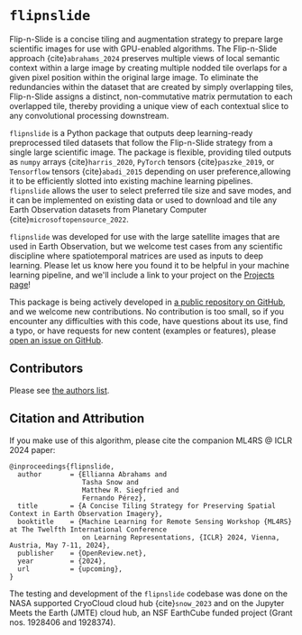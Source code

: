 # `flipnslide`


Flip-n-Slide is a concise tiling and augmentation strategy to prepare large 
scientific images for use with GPU-enabled algorithms. The Flip-n-Slide
approach {cite}`abrahams_2024` preserves multiple views of local semantic context
within a large image by creating multiple nodded tile overlaps for a given 
pixel position within the original large image. To eliminate the redundancies
within the dataset that are created by simply overlapping tiles, Flip-n-Slide
assigns a distinct, non-commutative matrix permutation to each overlapped 
tile, thereby providing a unique view of each contextual slice to any 
convolutional processing downstream. 


`flipnslide` is a Python package that outputs deep learning-ready preprocessed 
tiled datasets that follow the Flip-n-Slide strategy from a single large 
scientific image. The package is flexible, providing tiled outputs as `numpy` 
arrays {cite}`harris_2020`, `PyTorch` tensors {cite}`paszke_2019`, or `Tensorflow` tensors 
{cite}`abadi_2015` depending on user preference,allowing it to be efficiently slotted into 
existing machine learning pipelines. `flipnslide` allows the user to select preferred 
tile size and save modes, and it can be implemented on existing data or used to 
download and tile any Earth Observation datasets from Planetary Computer 
{cite}`microsoftopensource_2022`.


`flipnslide` was developed for use with the large satellite images that are used 
in Earth Observation, but we welcome test cases from any scientific discipline where
spatiotemporal matrices are used as inputs to deep learning. Please let us know here 
you found it to be helpful in your machine learning pipeline, and we'll include
a link to your project on the [Projects page]()! 


This package is being actively developed in 
[a public repository on GitHub](https://github.com/elliesch/flipnslide), 
and we welcome new contributions. No contribution is too small, so if you encounter any
difficulties with this code, have questions about its use, find a typo, or have 
requests for new content (examples or features), please 
[open an issue on GitHub](https://github.com/elliesch/flipnslide/issues).


## Contributors

Please see [the authors list](https://github.com/elliesch/flipnslide/blob/main/AUTHORS.md).


## Citation and Attribution

If you make use of this algorithm, please cite the companion ML4RS @ ICLR 2024 paper:

    @inproceedings{flipnslide,
      author       = {Ellianna Abrahams and
                      Tasha Snow and
                      Matthew R. Siegfried and
                      Fernando Pérez},
      title        = {A Concise Tiling Strategy for Preserving Spatial Context in Earth Observation Imagery},
      booktitle    = {Machine Learning for Remote Sensing Workshop {ML4RS} at The Twelfth International Conference 
                      on Learning Representations, {ICLR} 2024, Vienna, Austria, May 7-11, 2024},
      publisher    = {OpenReview.net},
      year         = {2024},
      url          = {upcoming},
    }

The testing and development of the `flipnslide` codebase was done on the NASA supported CryoCloud cloud hub {cite}`snow_2023` and on the Jupyter Meets the Earth (JMTE) cloud hub, an NSF EarthCube funded project (Grant nos. 1928406 and 1928374).

